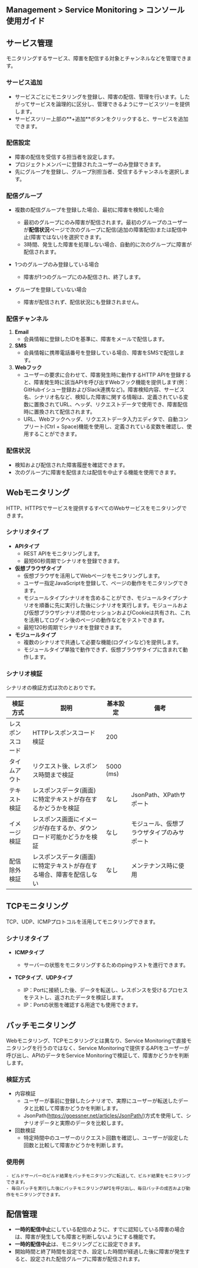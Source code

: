## Management > Service Monitoring > コンソール使用ガイド

## サービス管理

モニタリングするサービス、障害を配信する対象とチャンネルなどを管理できます。

### サービス追加
- サービスごとにモニタリングを登録し、障害の配信、管理を行います。したがってサービスを論理的に区分し、管理できるようにサービスツリーを提供します。
- サービスツリー上部の**+追加**ボタンをクリックすると、サービスを追加できます。

### 配信設定
- 障害の配信を受信する担当者を設定します。 
- プロジェクトメンバーに登録されたユーザーのみ登録できます。
- 先にグループを登録し、グループ別担当者、受信するチャンネルを選択します。

### 配信グループ
- 複数の配信グループを登録した場合、最初に障害を検知した場合
  - 最初のグループにのみ障害が配信されます。最初のグループのユーザーが**配信状況**ページで次のグループに配信(追加の障害配信)または配信中止(障害ではない)を選択できます。
  - 3時間、発生した障害を処理しない場合、自動的に次のグループに障害が配信されます。

- 1つのグループのみ登録している場合
  - 障害が1つのグループにのみ配信され、終了します。

- グループを登録していない場合
  - 障害が配信されず、配信状況にも登録されません。


### 配信チャンネル
1. **Email**
   - 会員情報に登録したIDを基準に、障害をメールで配信します。
2. **SMS**
   - 会員情報に携帯電話番号を登録している場合、障害をSMSで配信します。
3. **Webフック** 
   - ユーザーの要求に合わせて、障害発生時に動作するHTTP APIを登録すると、障害発生時に該当APIを呼び出すWebフック機能を提供します(例：GitHubイシュー登録およびSlack連携など)。障害検知内容、サービス名、シナリオ名など、検知した障害に関する情報は、定義されている変数に置換されてURL、ヘッダ、リクエストデータで使用でき、障害配信時に置換されて配信されます。
   - URL、Webフックヘッダ、リクエストデータ入力エディタで、自動コンプリート(Ctrl + Space)機能を使用し、定義されている変数を確認し、使用することができます。


### 配信状況
- 検知および配信された障害履歴を確認できます。
- 次のグループに障害を配信または配信を中止する機能を使用できます。

## Webモニタリング
HTTP、HTTPSでサービスを提供するすべてのWebサービスをモニタリングできます。

### シナリオタイプ
- **APIタイプ** 
    - REST APIをモニタリングします。
    - 最短60秒周期でシナリオを登録できます。
- **仮想ブラウザタイプ** 
    - 仮想ブラウザを活用してWebページをモニタリングします。 
    - ユーザー指定JavaScriptを登録して、ページの動作をモニタリングできます。
    - モジュールタイプシナリオを含めることができ、モジュールタイプシナリオを順番に先に実行した後にシナリオを実行します。モジュールおよび仮想ブラウザシナリオ間のセッションおよびCookieは共有され、これを活用してログイン後のページの動作などをテストできます。
    - 最短120秒周期でシナリオを登録できます。
- **モジュールタイプ** 
    - 複数のシナリオで共通して必要な機能(ログインなど)を提供します。 
    - モジュールタイプ単独で動作できず、仮想ブラウザタイプに含まれて動作します。

### シナリオ検証

シナリオの検証方式は次のとおりです。

| 検証方式 | 説明 | 基本設定 | 備考 |
| -- | -- | -- | -- |
| レスポンスコード | HTTPレスポンスコード検証 | 200 | |
| タイムアウト | リクエスト後、レスポンス時間まで検証 | 5000 (ms) ||
| テキスト検証 | レスポンスデータ(画面)に特定テキストが存在するかどうかを検証 | なし | JsonPath、XPathサポート |
| イメージ検証 | レスポンス画面にイメージが存在するか、ダウンロード可能かどうかを検証 | なし | モジュール、仮想ブラウザタイプのみサポート |
| 配信除外検証 | レスポンスデータ(画面)に特定テキストが存在する場合、障害を配信しない | なし | メンテナンス時に使用 |


## TCPモニタリング

TCP、UDP、ICMPプロトコルを活用してモニタリングできます。

### シナリオタイプ
- **ICMPタイプ**
  - サーバーの状態をモニタリングするためのpingテストを進行できます。

- **TCPタイプ**、**UDPタイプ**
  - IP：Portに接続した後、データを転送し、レスポンスを受けるプロセスをテストし、返されたデータを検証します。
  - IP：Portの状態を確認する用途でも使用できます。

## バッチモニタリング

Webモニタリング、TCPモニタリングとは異なり、Service Monitoringで直接モニタリングを行うのではなく、Service Monitoringで提供するAPIをユーザーが呼び出し、APIのデータをService Monitoringで検証して、障害かどうかを判断します。

### 検証方式
- 内容検証
  - ユーザーが事前に登録したシナリオで、実際にユーザーが転送したデータと比較して障害かどうかを判断します。
  - JsonPath(https://goessner.net/articles/JsonPath/)方式を使用して、シナリオデータと実際のデータを比較します。
- 回数検証
  - 特定時間中のユーザーのリクエスト回数を確認し、ユーザーが設定した回数と比較して障害かどうかを判断します。

### 使用例
    - ビルドサーバーのビルド結果をバッチモニタリングに転送して、ビルド結果をモニタリングできます。
    - 毎日バッチを実行した後にバッチモニタリングAPIを呼び出し、毎日バッチの成否および動作をモニタリングできます。


## 配信管理
- **一時的配信中止**にしている配信のように、すでに認知している障害の場合は、障害が発生しても障害と判断しないようにする機能です。
- **一時的配信中止**は、モニタリングごとに設定できます。
- 開始時間と終了時間を設定でき、設定した時間が経過した後に障害が発生すると、設定された配信グループに障害が配信されます。
